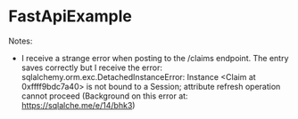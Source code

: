 # FastApiExample

Notes: 

 - I receive a strange error when posting to the /claims endpoint. The entry saves correctly but I receive the error:
 sqlalchemy.orm.exc.DetachedInstanceError: Instance <Claim at 0xffff9bdc7a40> is not bound to a Session; attribute refresh operation cannot proceed (Background on this error at: https://sqlalche.me/e/14/bhk3)

 


